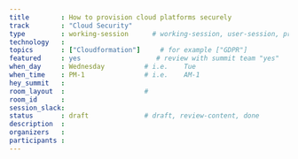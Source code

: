 ```yaml
---
title        : How to provision cloud platforms securely
track        : "Cloud Security"
type         : working-session      # working-session, user-session, product-session
technology   :
topics       : ["Cloudformation"]     # for example ["GDPR"]
featured     : yes                   # review with summit team "yes"
when_day     : Wednesday          # i.e.    Tue
when_time    : PM-1               # i.e.    AM-1
hey_summit   :
room_layout  :                    #
room_id      :
session_slack: 
status       : draft              # draft, review-content, done
description  :
organizers   :
participants :
---
```



<!--(add intro)

## WHY

(...)

## What

(...)

## Outcomes

(...)

## References

(...)


## Previous-->
